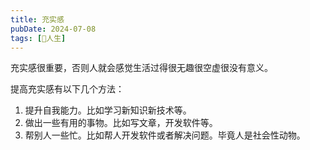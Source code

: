 ```yaml
---
title: 充实感
pubDate: 2024-07-08
tags: [💖人生]
---
```


充实感很重要，否则人就会感觉生活过得很无趣很空虚很没有意义。

提高充实感有以下几个方法：

1. 提升自我能力。比如学习新知识新技术等。
2. 做出一些有用的事物。比如写文章，开发软件等。
3. 帮别人一些忙。比如帮人开发软件或者解决问题。毕竟人是社会性动物。
